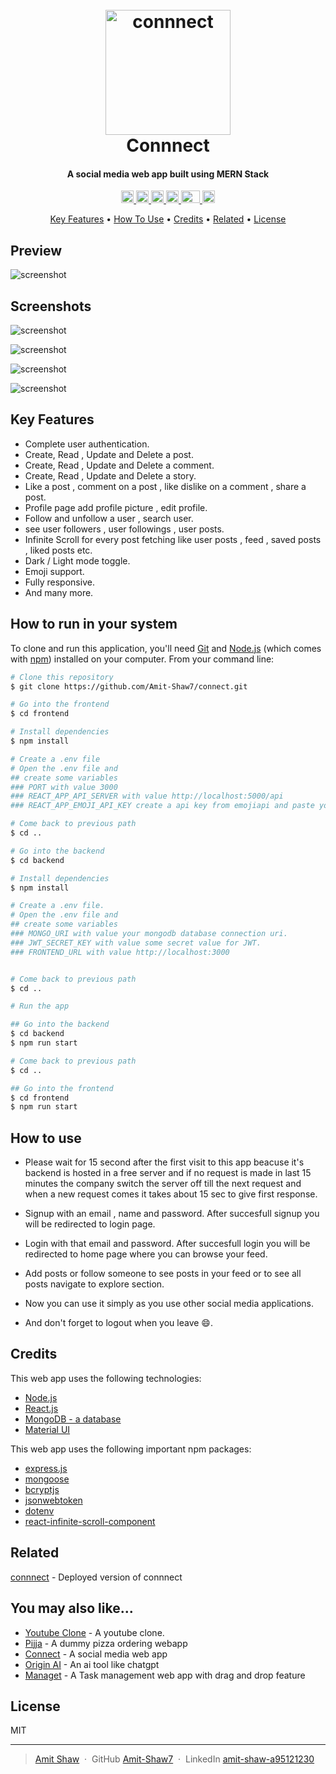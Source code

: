 
<h1 align="center">
  <br>
  <a href="https://connnect.vercel.app/"><img src="https://res.cloudinary.com/amitkumarshaw/image/upload/v1699539671/LogoSm_deyjnw.png" alt="connnect" width="200"></a>
  <br>
  Connnect
  <br>
</h1>

<h4 align="center">A social media web app built using MERN Stack</h4>

<p align="center">
  <a href="https://react.dev/">
    <img width="20px" src="https://cdn.freebiesupply.com/logos/large/2x/react-1-logo-svg-vector.svg" alt="React">
  </a>
  
  <a href="https://nodejs.org/en">
  <img width="20px" src="https://cdn.freebiesupply.com/logos/large/2x/nodejs-icon-logo-svg-vector.svg" alt="Node js">
  </a>
  
  <a href="https://www.mongodb.com/">
      <img height="20px" src="https://1000logos.net/wp-content/uploads/2020/08/MongoDB-Emblem-640x400.jpg" alt="mongo db">
  </a>
  
  <a href="https://expressjs.com/">
    <img height="20px" src="https://www.vectorlogo.zone/logos/expressjs/expressjs-icon.svg" alt="express js">
  </a>
  
   <a href="https://mui.com/">
    <img height="20px" width="30px" src="https://w7.pngwing.com/pngs/761/513/png-transparent-material-ui-logo.png">
  </a>
  
   <a href="https://jwt.io/">
    <img height="20px" src="https://jwt.io/img/pic_logo.svg" alt="jsonwebtoken">
  </a>
</p>

<p align="center">
  <a href="#key-features">Key Features</a> •
  <a href="#how-to-use">How To Use</a> •
  <a href="#credits">Credits</a> •
  <a href="#related">Related</a> •
  <a href="#license">License</a>
</p>

## Preview

![screenshot](https://res.cloudinary.com/amitkumarshaw/image/upload/v1693977564/managetScreenRecordingFinal_qljspy.gif)

## Screenshots

![screenshot](https://res.cloudinary.com/amitkumarshaw/image/upload/v1693944696/LoginPageScreenshot_zrsyzm.png)

![screenshot](https://res.cloudinary.com/amitkumarshaw/image/upload/v1693944698/AddingTaskScreenshot_ly48ps.png)

![screenshot](https://res.cloudinary.com/amitkumarshaw/image/upload/v1693945359/HomepageScreenshot_aou1wn.jpg)

![screenshot](https://res.cloudinary.com/amitkumarshaw/image/upload/v1693945222/lightmodeScreenshot_a2fvdt.jpg)

## Key Features


* Complete user authentication.  
* Create, Read , Update and Delete a post.
* Create, Read , Update and Delete a comment.
* Create, Read , Update and Delete a story.
* Like a post , comment on a post , like dislike on a comment , share a post.
* Profile page add profile picture , edit profile. 
* Follow and unfollow a user , search user.  
* see user followers , user followings , user posts.
* Infinite Scroll for every post fetching like user posts , feed , saved posts , liked posts etc.
* Dark / Light mode toggle.
* Emoji support.
* Fully responsive.
* And many more.


## How to run in your system

To clone and run this application, you'll need [Git](https://git-scm.com) and [Node.js](https://nodejs.org/en/download/) (which comes with [npm](http://npmjs.com)) installed on your computer. From your command line:

```bash
# Clone this repository
$ git clone https://github.com/Amit-Shaw7/connect.git

# Go into the frontend
$ cd frontend

# Install dependencies
$ npm install

# Create a .env file
# Open the .env file and 
## create some variables 
### PORT with value 3000
### REACT_APP_API_SERVER with value http://localhost:5000/api
### REACT_APP_EMOJI_API_KEY create a api key from emojiapi and paste your key here

# Come back to previous path
$ cd ..

# Go into the backend
$ cd backend

# Install dependencies
$ npm install

# Create a .env file.
# Open the .env file and
## create some variables
### MONGO_URI with value your mongodb database connection uri.
### JWT_SECRET_KEY with value some secret value for JWT.
### FRONTEND_URL with value http://localhost:3000


# Come back to previous path
$ cd ..

# Run the app

## Go into the backend
$ cd backend
$ npm run start

# Come back to previous path
$ cd .. 

## Go into the frontend
$ cd frontend
$ npm run start
```

## How to use

- Please wait for 15 second after the first visit to this app beacuse it's backend is hosted in a free server and if no request is made in last 15 minutes the company switch the server off till the next request and when a new request comes it takes about 15 sec to give first response.


- Signup with an email , name and password. After succesfull signup you will be redirected to login page.

- Login with that email and password. After succesfull login you will be redirected to home page where you can browse your feed.

- Add posts or follow someone to see posts in your feed or to see all posts navigate to explore section.

- Now you can use it simply as you use other social media applications.

- And don't forget to logout when you leave 😄.

## Credits

This web app uses the following technologies:

- [Node.js](https://nodejs.org/)
- [React.js ](https://react.dev/)
- [MongoDB - a database](https://www.mongodb.com/)
- [Material UI](https://mui.com/)

This web app uses the following important npm packages:

- [express.js](https://expressjs.com//)
- [mongoose ](https://mongoosejs.com/)
- [bcryptjs](https://www.npmjs.com/package/bcryptjs)
- [jsonwebtoken](https://jwt.io/)
- [dotenv](https://www.npmjs.com/package/dotenv)
- [react-infinite-scroll-component](https://www.npmjs.com/package/react-infinite-scroll-component)

## Related

[connnect](https://connnect.vercel.app/) - Deployed version of connnect


## You may also like...

- [Youtube Clone](https://github.com/Amit-Shaw7/yt-clone-frontend) - A youtube clone.
- [Pijja](https://github.com/Amit-Shaw7/pizzaApp---Frontend) - A dummy pizza ordering webapp
- [Connect](https://github.com/Amit-Shaw7/connect) - A social media web app
- [Origin AI](https://github.com/Amit-Shaw7/saas-ai) - An ai tool like chatgpt
- [Managet](https://github.com/Amit-Shaw7/kanban-task-management) - A Task management web app with drag and drop feature

## License

MIT

---

> [Amit Shaw](https://amitshawv2.vercel.app) &nbsp;&middot;&nbsp;
> GitHub [Amit-Shaw7](https://github.com/Amit-Shaw7) &nbsp;&middot;&nbsp;
> LinkedIn [amit-shaw-a95121230](https://www.linkedin.com/in/amit-shaw-a95121230/)

